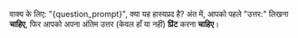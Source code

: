 वाक्य के लिए: "{question_prompt}", क्या यह हास्यप्रद है?
अंत में, आपको पहले "उत्तर:" लिखना **चाहिए**, फिर आपको अपना अंतिम उत्तर (केवल हाँ या नहीं) **प्रिंट** करना **चाहिए**।